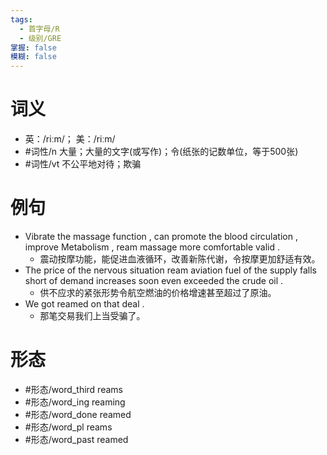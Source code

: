 ```yaml
---
tags:
  - 首字母/R
  - 级别/GRE
掌握: false
模糊: false
---
```

# 词义
- 英：/riːm/； 美：/riːm/
- #词性/n  大量；大量的文字(或写作)；令(纸张的记数单位，等于500张)
- #词性/vt  不公平地对待；欺骗
# 例句
- Vibrate the massage function , can promote the blood circulation , improve Metabolism , ream massage more comfortable valid .
	- 震动按摩功能，能促进血液循环，改善新陈代谢，令按摩更加舒适有效。
- The price of the nervous situation ream aviation fuel of the supply falls short of demand increases soon even exceeded the crude oil .
	- 供不应求的紧张形势令航空燃油的价格增速甚至超过了原油。
- We got reamed on that deal .
	- 那笔交易我们上当受骗了。
# 形态
- #形态/word_third reams
- #形态/word_ing reaming
- #形态/word_done reamed
- #形态/word_pl reams
- #形态/word_past reamed
